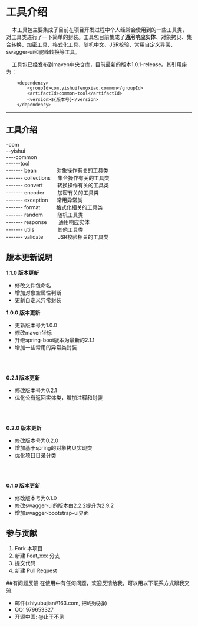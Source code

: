 # 工具介绍
&nbsp;&nbsp;&nbsp;&nbsp;本工具包主要集成了目前在项目开发过程中个人经常会使用到的一些工具类，对工具类进行了一下简单的封装。工具包目前集成了**通用响应实体**、对象拷贝、集合转换、加密工具、格式化工具、随机中文、JSR校验、常用自定义异常、swagger-ui和驼峰转换等工具。


  &nbsp;&nbsp;&nbsp;&nbsp;工具包已经发布到maven中央仓库，目前最新的版本1.0.1-release。其引用座为：
  
		<dependency>
			<groupId>com.yishuifengxiao.common</groupId>
			<artifactId>common-tool</artifactId>
			<version>${版本号}</version>
		</dependency>

---
		
## 工具介绍
-com<br/>
--yishui<br/>
----common<br/>
------tool<br/>
------- bean &nbsp; &nbsp;&nbsp;&nbsp;&nbsp;&nbsp;&nbsp;&nbsp;&nbsp;&nbsp;&nbsp; 对象操作有关的工具类<br/>
-------  collections &nbsp; &nbsp; 集合操作有关的工具类<br/>
-------  convert &nbsp; &nbsp; &nbsp;&nbsp;&nbsp;&nbsp;&nbsp;转换操作有关的工具类<br/>
-------  encoder &nbsp; &nbsp; &nbsp;&nbsp;&nbsp;&nbsp;加密有关的工具类<br/>
-------  exception &nbsp; &nbsp;&nbsp; 常用异常类<br/>
-------  format &nbsp; &nbsp;&nbsp;&nbsp;&nbsp;&nbsp;&nbsp;&nbsp; 格式化相关的工具类<br/>
-------  random &nbsp; &nbsp;&nbsp;&nbsp;&nbsp;&nbsp;&nbsp; 随机工具类<br/>
-------  response &nbsp; &nbsp; &nbsp;&nbsp;&nbsp;通用响应实体<br/>
-------  utils &nbsp; &nbsp; &nbsp;&nbsp;&nbsp;&nbsp;&nbsp;&nbsp;&nbsp;&nbsp;&nbsp;&nbsp;&nbsp;其他工具类<br/>
-------  validate &nbsp; &nbsp; &nbsp;&nbsp;&nbsp;&nbsp;&nbsp;JSR校验相关的工具类<br/>

## 版本更新说明
**1.1.0 版本更新** 
- 修改文件包命名
- 增加对象空属性判断
- 更新自定义异常封装


**1.0.0 版本更新** 
- 更新版本号为1.0.0
- 修改maven坐标
- 升级spring-boot版本为最新的2.1.1
- 增加一些常用的异常类封装

<br/><br/>

**0.2.1 版本更新**

- 修改版本号为0.2.1
- 优化公有返回实体类，增加注释和封装

<br/><br/>

**0.2.0 版本更新**
- 修改版本号为0.2.0
- 增加基于spring的对象拷贝实现类
- 优化项目目录分类

<br/><br/>

**0.1.0 版本更新**
- 修改版本号为0.1.0
- 修改swagger-ui的版本由2.2.2提升为2.9.2
- 增加swagger-bootstrap-ui界面


## 参与贡献
1. Fork 本项目
1. 新建 Feat_xxx 分支
1. 提交代码
1. 新建 Pull Request

##有问题反馈
在使用中有任何问题，欢迎反馈给我，可以用以下联系方式跟我交流

* 邮件(zhiyubujian#163.com, 把#换成@)
* QQ: 979653327
* 开源中国: [@止于不见](https://gitee.com/zhiyubujian)
  